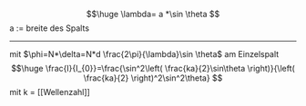 $$\huge
	\lambda= a *\sin  \theta
$$
a := breite des Spalts

---
mit $\phi=N*\delta=N*d \frac{2\pi}{\lambda}\sin \theta$ am Einzelspalt
$$\huge
\frac{I}{I_{0}}=\frac{\sin^2\left( \frac{ka}{2}\sin\theta \right)}{\left( \frac{ka}{2} \right)^2\sin^2\theta}
$$
mit k = [[Wellenzahl]]
